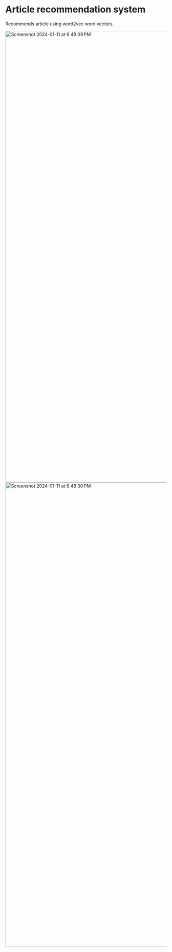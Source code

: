 # Article recommendation system
Recommends article using word2vec word vectors. 

<img width="1404" alt="Screenshot 2024-01-11 at 6 48 09 PM" src="https://github.com/vineethgupthab/article_recommendation/assets/138868502/ff687f6c-53f2-4c02-a570-2dab69d7af0a">


<img width="1443" alt="Screenshot 2024-01-11 at 6 48 30 PM" src="https://github.com/vineethgupthab/article_recommendation/assets/138868502/01b9ca68-889a-4620-99ac-199e020c447d">
